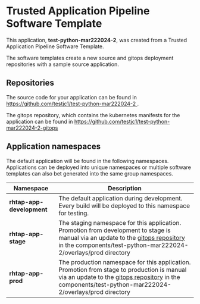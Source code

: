 # Trusted Application Pipeline Software Template

This application, **test-python-mar222024-2**, was created from a Trusted Application Pipeline Software Template.

The software templates create a new source and gitops deployment repositories with a sample source application. 

## Repositories

The source code for your application can be found in [https://github.com/testjc1/test-python-mar222024-2 ](https://github.com/testjc1/test-python-mar222024-2 ).
 
The gitops repository, which contains the kubernetes manifests for the application can be found in 
[https://github.com/testjc1/test-python-mar222024-2-gitops ](https://github.com/testjc1/test-python-mar222024-2-gitops ) 

## Application namespaces 

The default application will be found in the following namespaces. Applications can be deployed into unique namespaces or multiple software templates can also bet generated into the same group namespaces.  

|  Namespace   |  Description   |  
| -------- | -------- |   
| **rhtap-app-development** | The default application during development. Every build will be deployed to this namespace for testing. | 
| **rhtap-app-stage** | The staging namespace for this application. Promotion from development to stage is manual via an update to the [gitops repository](https://github.com/testjc1/test-python-mar222024-2-gitops ) in the components/test-python-mar222024-2/overlays/prod directory |  
| **rhtap-app-prod** | The production namespace for this application. Promotion from stage to production is manual via an update to the [gitops repository](https://github.com/testjc1/test-python-mar222024-2-gitops ) in the components/test-python-mar222024-2/overlays/prod directory | 